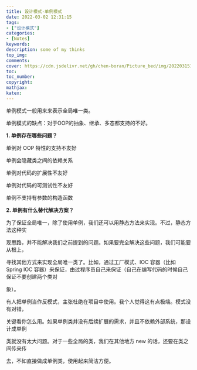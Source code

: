 ```yaml
---
title: 设计模式-单例模式
date: 2022-03-02 12:31:15
tags: 
- ["设计模式"]
categories: 
- [Notes]
keywords:
description: some of my thinks
top_img: 
comments: 
cover: https://cdn.jsdelivr.net/gh/chen-boran/Picture_bed/img/202203151833183.jpg
toc:  
toc_number:
copyright:
mathjax:
katex:
---
```










单例模式一般用来来表示全局唯一类。



单例模式的缺点：对于OOP的抽象、继承、多态都支持的不好。

**1. 单例存在哪些问题？**

单例对 OOP 特性的支持不友好

单例会隐藏类之间的依赖关系

单例对代码的扩展性不友好

单例对代码的可测试性不友好

单例不支持有参数的构造函数

**2. 单例有什么替代解决方案？**

为了保证全局唯一，除了使用单例，我们还可以用静态方法来实现。不过，静态方法这种实

现思路，并不能解决我们之前提到的问题。如果要完全解决这些问题，我们可能要从根上，

寻找其他方式来实现全局唯一类了。比如，通过工厂模式、IOC 容器（比如 Spring IOC 容器）来保证，由过程序员自己来保证（自己在编写代码的时候自己保证不要创建两个类对

象）。

有人把单例当作反模式，主张杜绝在项目中使用。我个人觉得这有点极端。模式没有对错，

关键看你怎么用。如果单例类并没有后续扩展的需求，并且不依赖外部系统，那设计成单例

类就没有太大问题。对于一些全局的类，我们在其他地方 new 的话，还要在类之间传来传

去，不如直接做成单例类，使用起来简洁方便。
